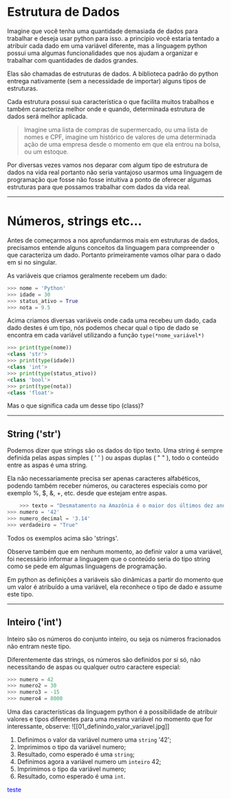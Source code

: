 # Estrutura de Dados

Imagine que você tenha uma quantidade demasiada de dados para trabalhar e deseja usar python para isso. a principio você estaria tentado a atribuir cada dado em uma variável diferente, mas a linguagem python possui uma algumas funcionalidades que nos ajudam a organizar e trabalhar com quantidades de dados grandes.

Elas são chamadas de estruturas de dados. A biblioteca padrão do python entrega nativamente (sem a necessidade de importar) alguns tipos de estruturas.

Cada estrutura possui sua característica o que facilita muitos trabalhos e também caracteriza melhor onde e quando, determinada estrutura de dados será melhor aplicada.

> Imagine uma lista de compras de supermercado, ou uma lista de nomes e CPF, imagine um histórico de valores de uma determinada ação de uma empresa desde o momento em que ela entrou na bolsa, ou um estoque.

Por diversas vezes vamos nos deparar com algum tipo de estrutura de dados na vida real portanto não seria vantajoso usarmos uma linguagem de programação que fosse não fosse intuitiva a ponto de oferecer algumas estruturas para que possamos trabalhar com dados da vida real.

---

# Números, strings etc...

Antes de começarmos a nos aprofundarmos mais em estruturas de dados, precisamos entende alguns conceitos da linguagem para compreender o que caracteriza um dado. Portanto primeiramente vamos olhar para o dado em si no singular.

As variáveis que criamos geralmente recebem um dado:

```python
>>> nome = 'Python'
>>> idade = 30
>>> status_ativo = True
>>> nota = 9.5

```

Acima criamos diversas variáveis onde cada uma recebeu um dado, cada dado destes é um tipo, nós podemos checar qual o tipo de dado se encontra em cada variável utilizando a função `type(*nome_variável*)`

```python
>>> print(type(nome))
<class 'str'>
>>> print(type(idade))
<class 'int'>
>>> print(type(status_ativo))
<class 'bool'>
>>> print(type(nota))
<class 'float'>
```

Mas o que significa cada um desse tipo (class)?

---

## String ('str')

Podemos dizer que strings são os dados do tipo texto. Uma string é sempre definida pelas aspas simples ( ' ' ) ou aspas duplas ( " " ), todo o conteúdo entre as aspas é uma string.

Ela não necessariamente precisa ser apenas caracteres alfabéticos, podendo também receber números, ou caracteres especiais como por exemplo %, $, &, +, etc. desde que estejam entre aspas.

```python
	>>> texto = "Desmatamento na Amazônia é o maior dos últimos dez anos. Crescimento foi de 30% em 2020 em comparação com 2019; 8 mil quilômetros de floresta foram destruídos entre janeiro e dezembro do ano passado. É como se a cidade de São Paulo desaparecesse, cinco vezes."
>>> numero = '42'
>>> numero_decimal = '3.14'
>>> verdadeiro = "True"
```

Todos os exemplos acima são 'strings'.

Observe também que em nenhum momento, ao definir valor a uma variável, foi necessário informar a linguagem que o conteúdo seria do tipo string como se pede em algumas linguagens de programação.

Em python as definições a variáveis são dinâmicas a partir do momento que um valor é atribuído a uma variável, ela reconhece o tipo de dado e assume este tipo.

---

## Inteiro ('int')

Inteiro são os números do conjunto inteiro, ou seja os números fracionados não entram neste tipo.

Diferentemente das strings, os números são definidos por si só, não necessitando de aspas ou qualquer outro caractere especial:

```python
>>> numero = 42
>>> numero2 = 30
>>> numero3 = -15
>>> numero4 = 8000
```

Uma das características da linguagem python é a possibilidade de atribuir valores e tipos diferentes para uma mesma variável no momento que for interessante, observe:
![[01_definindo_valor_variavel.jpg]]

1.  Definimos o valor da variável numero uma `string` '42';
2.  Imprimimos o tipo da variável numero;
3.  Resultado, como esperado é uma `string`;
4.  Definimos agora a variável numero um `inteiro` 42;
5.  Imprimimos o tipo da variável numero;
6.  Resultado, como esperado é uma `int`.

<span style='color:blue'>teste</span>